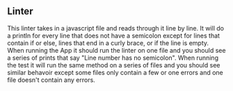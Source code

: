 ## Linter
This linter takes in a javascript file and reads through it line by line.  It will do a println for every line that does not have a semicolon except for lines that contain if or else, lines that end in a curly brace, or if the line is empty.  When running the App it should run the linter on one file and you should see a series of prints that say "Line number has no semicolon".  When running the test it will run the same method on a series of files and you should see similar behavoir except some files only contain a few or one errors and one file doesn't contain any errors.
